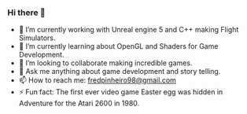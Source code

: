### Hi there 👋

- 🔭 I’m currently working with Unreal engine 5 and C++ making Flight Simulators.
- 🌱 I’m currently learning about OpenGL and Shaders for Game Development.
- 👯 I’m looking to collaborate making incredible games.
- 💬 Ask me anything about game development and story telling.
- 📫 How to reach me: fredpinheiro98@gmail.com
- ⚡ Fun fact: The first ever video game Easter egg was hidden in Adventure for the Atari 2600 in 1980.

<!--
**fafpinheiro/fafpinheiro** is a ✨ _special_ ✨ repository because its `README.md` (this file) appears on your GitHub profile.
-->
